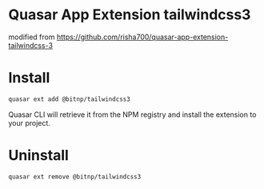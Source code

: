 Quasar App Extension tailwindcss3
=================================

modified from https://github.com/risha700/quasar-app-extension-tailwindcss-3

# Install

```bash
quasar ext add @bitnp/tailwindcss3
```

Quasar CLI will retrieve it from the NPM registry and install the extension to your project.

# Uninstall

```bash
quasar ext remove @bitnp/tailwindcss3
```
